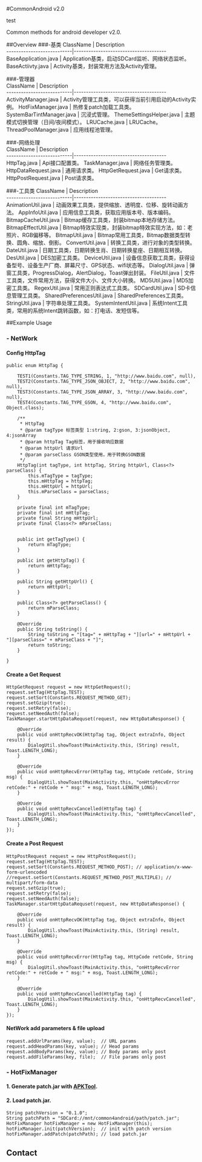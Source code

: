 #CommonAndroid v2.0

test

  Common methods for android developer v2.0.

##Overview
###-基类
ClassName                  | Description  
---------------------------|--------------------------------------
BaseApplication.java       | Application基类，启动SDCard监听、网络状态监听。
BaseActiivty.java          | Activity基类，封装常用方法及Activity管理。

###-管理器                       
ClassName                  | Description  
---------------------------|--------------------------------------
ActivityManager.java       | Activity管理工具类，可以获得当前引用启动的Activity实例。
HotFixManager.java         | 热修复patch加载工具类。
SystemBarTintManager.java  | 沉浸式管理。
ThemeSettingsHelper.java   | 主题模式切换管理（日间/夜间模式）。
LRUCache.java              | LRUCache。
ThreadPoolManager.java     | 应用线程池管理。

###-网络处理                       
ClassName                  | Description  
---------------------------|--------------------------------------
HttpTag.java               | Api接口配置类。
TaskManager.java           | 网络任务管理类。
HttpDataRequest.java       | 通用请求类。
HttpGetRequest.java        | Get请求类。
HttpPostRequest.java       | Post请求类。

###-工具类
ClassName                  | Description  
---------------------------|--------------------------------------
AnimationUtil.java         | 动画效果工具类，提供缩放、透明度、位移、旋转动画方法。
AppInfoUtil.java           | 应用信息工具类，获取应用版本号、版本编码。
BitmapCacheUtil.java       | Bitmap缓存工具类，封装bitmap本地存储方法。
BitmapEffectUtil.java      | Bitmap特效实现类，封装bitmap特效实现方法，如：老照片、RGB偏移等。
BitmapUtil.java            | Bitmap常用工具类，Bitmap数据类型转换、圆角、缩放、倒影。
ConvertUtil.java           | 转换工具类，进行对象的类型转换。
DateUtil.java              | 日期工具类，日期转换生肖、日期转换星座、日期相互转换。
DesUtil.java               | DES加密工具类。
DeviceUtil.java            | 设备信息获取工具类，获得设备型号、设备生产厂商、屏幕尺寸、GPS状态、wifi状态等。 
DialogUtil.java            | 弹窗工具类，ProgressDialog，AlertDialog，Toast弹出封装。
FileUtil.java              | 文件工具类，文件常用方法，获得文件大小、文件大小转换。
MD5Util.java               | MD5加密工具类。
RegexUtil.java             | 常用正则表达式工具类。
SDCardUtil.java            | SD卡信息管理工具类。
SharedPreferencesUtil.java | SharedPreferences工具类。 
StringUtil.java            | 字符串处理工具类。
SystemIntentUtil.java      | 系统Intent工具类，常用的系统Intent跳转函数，如：打电话、发短信等。 

##Example Usage

### - NetWork
#### Config HttpTag
	public enum HttpTag {

		TEST1(Constants.TAG_TYPE_STRING, 1, "http://www.baidu.com", null),
		TEST2(Constants.TAG_TYPE_JSON_OBJECT, 2, "http://www.baidu.com", null),
		TEST3(Constants.TAG_TYPE_JSON_ARRAY, 3, "http://www.baidu.com", null),
		TEST4(Constants.TAG_TYPE_GSON, 4, "http://www.baidu.com", Object.class);

		/**
		 * HttpTag
		 * @param tagType 标签类型 1:string, 2:gson, 3:jsonObject, 4:jsonArray
		 * @param httpTag Tag标签，用于接收响应数据
		 * @param httpUrl 请求Url
		 * @param parseClass GSON类型使用，用于转换GSON数据
		 */
		HttpTag(int tagType, int httpTag, String httpUrl, Class<?> parseClass) {
			this.mTagType = tagType;
			this.mHttpTag = httpTag;
			this.mHttpUrl = httpUrl;
			this.mParseClass = parseClass;
		}

		private final int mTagType;
		private final int mHttpTag;
		private final String mHttpUrl;
		private final Class<?> mParseClass;


		public int getTagType() {
			return mTagType;
		}

		public int getHttpTag() {
			return mHttpTag;
		}

		public String getHttpUrl() {
			return mHttpUrl;
		}

		public Class<?> getParseClass() {
			return mParseClass;
		}

		@Override
		public String toString() {
			String toString = "[tag=" + mHttpTag + "][url=" + mHttpUrl + "][parseClass=" + mParseClass + "]";
			return toString;
		}

	}
#### Create a Get Request
	HttpGetRequest request = new HttpGetRequest();
	request.setTag(HttpTag.TEST);
	request.setSort(Constants.REQUEST_METHOD_GET);
	request.setGzip(true);
	request.setRetry(false);
	request.setNeedAuth(false);
	TaskManager.startHttpDataRequset(request, new HttpDataResponse() {
			
		@Override
		public void onHttpRecvOK(HttpTag tag, Object extraInfo, Object result) {
			DialogUtil.showToast(MainActivity.this, (String) result, Toast.LENGTH_LONG);
		}
			
		@Override
		public void onHttpRecvError(HttpTag tag, HttpCode retCode, String msg) {
			DialogUtil.showToast(MainActivity.this, "onHttpRecvError retCode:" + retCode + " msg:" + msg, Toast.LENGTH_LONG);
		}
			
		@Override
		public void onHttpRecvCancelled(HttpTag tag) {
			DialogUtil.showToast(MainActivity.this, "onHttpRecvCancelled", Toast.LENGTH_LONG);
		}
	});
	
#### Create a Post Request
	HttpPostRequest request = new HttpPostRequest();
	request.setTag(HttpTag.TEST);
	request.setSort(Constants.REQUEST_METHOD_POST); // application/x-www-form-urlencoded
	//request.setSort(Constants.REQUEST_METHOD_POST_MULTIPLE); // multipart/form-data
	request.setGzip(true);
	request.setRetry(false);
	request.setNeedAuth(false);
	TaskManager.startHttpDataRequset(request, new HttpDataResponse() {
			
		@Override
		public void onHttpRecvOK(HttpTag tag, Object extraInfo, Object result) {
			DialogUtil.showToast(MainActivity.this, (String) result, Toast.LENGTH_LONG);
		}
			
		@Override
		public void onHttpRecvError(HttpTag tag, HttpCode retCode, String msg) {
			DialogUtil.showToast(MainActivity.this, "onHttpRecvError retCode:" + retCode + " msg:" + msg, Toast.LENGTH_LONG);
		}
			
		@Override
		public void onHttpRecvCancelled(HttpTag tag) {
			DialogUtil.showToast(MainActivity.this, "onHttpRecvCancelled", Toast.LENGTH_LONG);
		}
	});

#### NetWork add parameters & file upload

	request.addUrlParams(key, value);  // URL params
	request.addHeadParams(key, value); // Head params
	request.addBodyParams(key, value); // Body params only post
	request.addFileParams(key, file);  // File params only post
  
### - HotFixManager

#### 1. Generate patch.jar with [APKTool](https://github.com/widebluesky/Common4Android-APKTool#patch操作热更新补丁生成).
#### 2. Load patch.jar.

	String patchVersion = "0.1.0";
	String patchPath = "SDCard://mnt/common4android/path/patch.jar";
	HotFixManager hotFixManager = new HotFixManager(this);
	hotFixManager.init(patchVersion);  // init with patch version
	hotFixManager.addPatch(patchPath); // load patch.jar
	
## Contact

